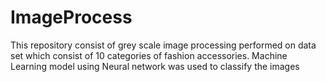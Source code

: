 # ImageProcess
This repository consist of grey scale image processing performed on data set which consist of 10 categories of fashion accessories. Machine Learning model using Neural network was used to classify the images

